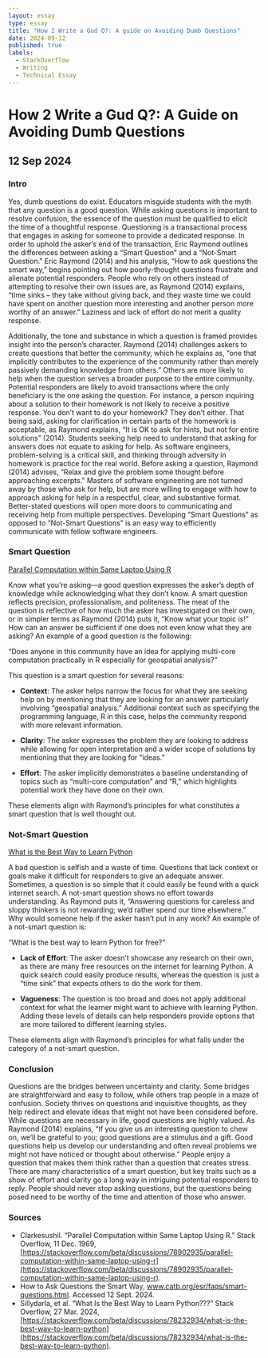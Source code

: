 ```yaml
---
layout: essay
type: essay
title: "How 2 Write a Gud Q?: A guide on Avoiding Dumb Questions"
date: 2024-09-12
published: true
labels:
  - StackOverflow
  - Writing
  - Technical Essay
---
```


# How 2 Write a Gud Q?: A Guide on Avoiding Dumb Questions

## 12 Sep 2024

### Intro
Yes, dumb questions do exist. Educators misguide students with the myth that any question is a good question. While asking questions is important to resolve confusion, the essence of the question must be qualified to elicit the time of a thoughtful response. Questioning is a transactional process that engages in asking for someone to provide a dedicated response. In order to uphold the asker’s end of the transaction, Eric Raymond outlines the differences between asking a “Smart Question” and a “Not-Smart Question.” Eric Raymond (2014) and his analysis, “How to ask questions the smart way,” begins pointing out how poorly-thought questions frustrate and alienate potential responders. People who rely on others instead of attempting to resolve their own issues are, as Raymond (2014) explains, “time sinks – they take without giving back, and they waste time we could have spent on another question more interesting and another person more worthy of an answer.” Laziness and lack of effort do not merit a quality response.

Additionally, the tone and substance in which a question is framed provides insight into the person’s character. Raymond (2014) challenges askers to create questions that better the community, which he explains as, “one that implicitly contributes to the experience of the community rather than merely passively demanding knowledge from others.” Others are more likely to help when the question serves a broader purpose to the entire community. Potential responders are likely to avoid transactions where the only beneficiary is the one asking the question. For instance, a person inquiring about a solution to their homework is not likely to receive a positive response. You don’t want to do your homework? They don’t either. That being said, asking for clarification in certain parts of the homework is acceptable, as Raymond explains, “It is OK to ask for hints, but not for entire solutions” (2014). Students seeking help need to understand that asking for answers does not equate to asking for help. As software engineers, problem-solving is a critical skill, and thinking through adversity in homework is practice for the real world. Before asking a question, Raymond (2014) advises, “Relax and give the problem some thought before approaching excerpts.” Masters of software engineering are not turned away by those who ask for help, but are more willing to engage with how to approach asking for help in a respectful, clear, and substantive format. Better-stated questions will open more doors to communicating and receiving help from multiple perspectives. Developing “Smart Questions” as opposed to “Not-Smart Questions” is an easy way to efficiently communicate with fellow software engineers.

### Smart Question
[Parallel Computation within Same Laptop Using R](https://stackoverflow.com/beta/discussions/78902935/parallel-computation-within-same-laptop-using-r)

Know what you’re asking—a good question expresses the asker’s depth of knowledge while acknowledging what they don’t know. A smart question reflects precision, professionalism, and politeness. The meat of the question is reflective of how much the asker has investigated on their own, or in simpler terms as Raymond (2014) puts it, “Know what your topic is!” How can an answer be sufficient if one does not even know what they are asking? An example of a good question is the following:

“Does anyone in this community have an idea for applying multi-core computation practically in R especially for geospatial analysis?”

This question is a smart question for several reasons:

- **Context**: The asker helps narrow the focus for what they are seeking help on by mentioning that they are looking for an answer particularly involving “geospatial analysis.” Additional context such as specifying the programming language, R in this case, helps the community respond with more relevant information.
  
- **Clarity**: The asker expresses the problem they are looking to address while allowing for open interpretation and a wider scope of solutions by mentioning that they are looking for “ideas.”
  
- **Effort**: The asker implicitly demonstrates a baseline understanding of topics such as “multi-core computation” and “R,” which highlights potential work they have done on their own.

These elements align with Raymond’s principles for what constitutes a smart question that is well thought out.

### Not-Smart Question
[What is the Best Way to Learn Python](https://stackoverflow.com/beta/discussions/78232934/what-is-the-best-way-to-learn-python)

A bad question is selfish and a waste of time. Questions that lack context or goals make it difficult for responders to give an adequate answer. Sometimes, a question is so simple that it could easily be found with a quick internet search. A not-smart question shows no effort towards understanding. As Raymond puts it, “Answering questions for careless and sloppy thinkers is not rewarding; we’d rather spend our time elsewhere.” Why would someone help if the asker hasn’t put in any work? An example of a not-smart question is:

“What is the best way to learn Python for free?”

- **Lack of Effort**: The asker doesn’t showcase any research on their own, as there are many free resources on the internet for learning Python. A quick search could easily produce results, whereas the question is just a “time sink” that expects others to do the work for them.
  
- **Vagueness**: The question is too broad and does not apply additional context for what the learner might want to achieve with learning Python. Adding these levels of details can help responders provide options that are more tailored to different learning styles.

These elements align with Raymond’s principles for what falls under the category of a not-smart question.

### Conclusion
Questions are the bridges between uncertainty and clarity. Some bridges are straightforward and easy to follow, while others trap people in a maze of confusion. Society thrives on questions and inquisitive thoughts, as they help redirect and elevate ideas that might not have been considered before. While questions are necessary in life, good questions are highly valued. As Raymond (2014) explains, “If you give us an interesting question to chew on, we’ll be grateful to you; good questions are a stimulus and a gift. Good questions help us develop our understanding and often reveal problems we might not have noticed or thought about otherwise.” People enjoy a question that makes them think rather than a question that creates stress. There are many characteristics of a smart question, but key traits such as a show of effort and clarity go a long way in intriguing potential responders to reply. People should never stop asking questions, but the questions being posed need to be worthy of the time and attention of those who answer.

### Sources
- Clarkesushil. “Parallel Computation within Same Laptop Using R.” Stack Overflow, 11 Dec. 1969, [https://stackoverflow.com/beta/discussions/78902935/parallel-computation-within-same-laptop-using-r](https://stackoverflow.com/beta/discussions/78902935/parallel-computation-within-same-laptop-using-r).
- How to Ask Questions the Smart Way, www.catb.org/esr/faqs/smart-questions.html. Accessed 12 Sept. 2024.
- Sillydarla, et al. “What Is the Best Way to Learn Python???” Stack Overflow, 27 Mar. 2024, [https://stackoverflow.com/beta/discussions/78232934/what-is-the-best-way-to-learn-python](https://stackoverflow.com/beta/discussions/78232934/what-is-the-best-way-to-learn-python).


